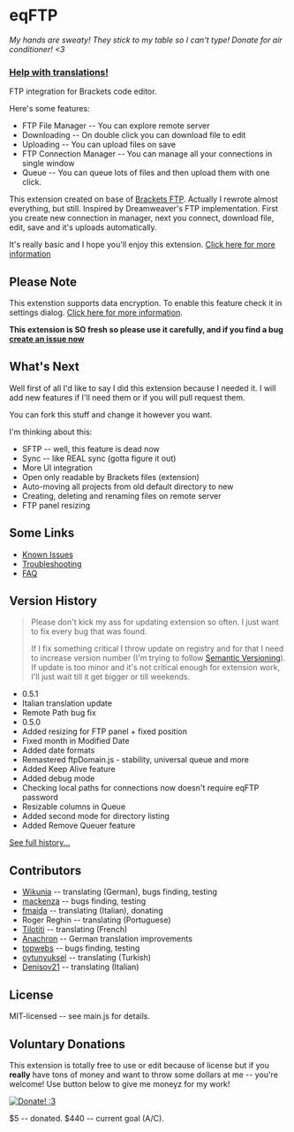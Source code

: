 eqFTP
=====

*My hands are sweaty! They stick to my table so I can't type! Donate for air conditioner! <3*

### [Help with translations!](https://github.com/Equals182/eqFTP/wiki/1.6-Frequently-Asked-Questions#how-can-i-translate-this-extension-to-language-of-my-people)

FTP integration for Brackets code editor.

Here's some features:

* FTP File Manager -- You can explore remote server
* Downloading -- On double click you can download file to edit
* Uploading -- You can upload files on save
* FTP Connection Manager -- You can manage all your connections in single window
* Queue -- You can queue lots of files and then upload them with one click.

This extension created on base of [Brackets FTP](https://github.com/theproducer/brackets-ftp). Actually I rewrote almost everything, but still. 
Inspired by Dreamweaver's FTP implementation. First you create new connection in manager, next you connect, download file, edit, save and it's uploads automatically.

It's really basic and I hope you'll enjoy this extension. [Click here for more information](https://github.com/Equals182/eqFTP/wiki)

## Please Note

This extenstion supports data encryption. To enable this feature check it in settings dialog. [Click here for more information](https://github.com/Equals182/eqFTP/wiki/1.1.-Setting-Up#store-passwords-safely).

**This extension is SO fresh so please use it carefully, and if you find a bug [create an issue now](https://github.com/Equals182/eqFTP/issues/new)**

## What's Next

Well first of all I'd like to say I did this extension because I needed it. I will add new features if I'll need them or if you will pull request them.

You can fork this stuff and change it however you want.

I'm thinking about this:

* SFTP -- well, this feature is dead now
* Sync -- like REAL sync (gotta figure it out)
* More UI integration
* Open only readable by Brackets files (extension)
* Auto-moving all projects from old default directory to new
* Creating, deleting and renaming files on remote server
* FTP panel resizing

## Some Links

- [Known Issues](https://github.com/Equals182/eqFTP/issues?state=open)
- [Troubleshooting](https://github.com/Equals182/eqFTP/wiki/1.5-Troubleshooting)
- [FAQ](https://github.com/Equals182/eqFTP/wiki/1.6-Frequently-Asked-Questions)

## Version History

>Please don't kick my ass for updating extension so often. I just want to fix every bug that was found.
>
>If I fix something critical I throw update on registry and for that I need to increase version number (I'm trying to follow [Semantic Versioning](http://semver.org/)). If update is too minor and it's not critical enough for extension work, I'll just wait till it get bigger or till weekends.

* 0.5.1
 * Italian translation update
 * Remote Path bug fix
* 0.5.0
 * Added resizing for FTP panel + fixed position
 * Fixed month in Modified Date
 * Added date formats
 * Remastered ftpDomain.js - stability, universal queue and more
 * Added Keep Alive feature
 * Added debug mode
 * Checking local paths for connections now doesn't require eqFTP password
 * Resizable columns in Queue
 * Added second mode for directory listing
 * Added Remove Queuer feature

[See full history...](https://github.com/Equals182/eqFTP/wiki/1.7-Version-History)

## Contributors

* [Wikunia](https://github.com/Wikunia) -- translating (German), bugs finding, testing
* [mackenza](https://github.com/mackenza) -- bugs finding, testing
* [fmaida](https://github.com/fmaida) -- translating (Italian), donating
* Roger Reghin -- translating (Portuguese)
* [Tilotiti](https://github.com/Tilotiti) -- translating (French)
* [Anachron](https://github.com/Anachron) -- German translation improvements
* [topwebs](https://github.com/topwebs) -- bugs finding, testing
* [oytunyuksel](https://github.com/oytunyuksel) -- translating (Turkish)
* [Denisov21](https://github.com/Denisov21) -- translating (Italian)

## License

MIT-licensed -- see main.js for details.

## Voluntary Donations

This extension is totally free to use or edit because of license but if you **really** have tons of money and want to throw some dollars at me -- you're welcome! Use button below to give me moneyz for my work!

[![Donate! :3](https://pp.vk.me/c617327/v617327212/806b/DPUcVE7PTRQ.jpg)](https://www.paypal.com/cgi-bin/webscr?cmd=_s-xclick&hosted_button_id=XNJ33D53AR9JJ)

$5 -- donated. $440 -- current goal (A/C).
